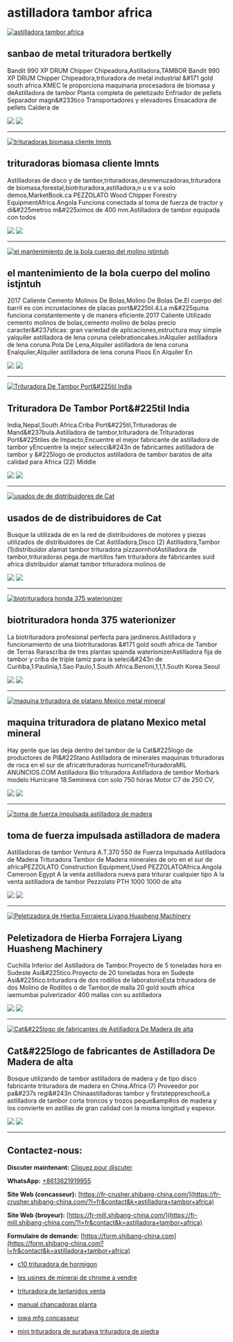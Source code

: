 # astilladora tambor africa

<a href="https://swt.shibang-china.com/?l=fr&img&k=astilladora+tambor+africa" target="_blank">![astilladora tambor africa](http://static.shibang-china.com/all-800x300/247.jpg)</a>

## sanbao de metal trituradora bertkelly
Bandit 990 XP DRUM Chipper Chipeadora,Astilladora,TAMBOR Bandit 990 XP DRUM Chipper Chipeadora,trituradora de metal industrial &#171 gold south africa.KMEC le proporciona maquinaria procesadora de biomasa y deAstilladora de tambor Planta completa de peletizado Enfriador de pellets Separador magn&#233tico Transportadores y elevadores Ensacadora de pellets Caldera de


<a href="https://whatsapp.shibangsoft.com/WhatsApp.php" target="_blank" title="WhatsApp">![](http://static.shibang-china.com/icon/whatsapp.png)</a> <a href="https://swt.shibang-china.com/?l=fr&icon&k=astilladora+tambor+africa" target="_blank">![](http://static.shibang-china.com/icon/chat-fr.png)</a>

---

<a href="https://swt.shibang-china.com/?l=fr&img&k=astilladora+tambor+africa" target="_blank">![trituradoras biomasa cliente lmnts](http://static.shibang-china.com/all-800x300/1508.jpg)</a>

## trituradoras biomasa cliente lmnts
Astilladoras de disco y de tambor,trituradoras,desmenuzadoras,trituradora de biomasa,forestal,biotrituradora,astilladora,n u e v a solo demos,MarketBook.ca PEZZOLATO Wood Chipper Forestry EquipmentAfrica.Angola Funciona conectada al toma de fuerza de tractor y di&#225metros m&#225ximos de 400 mm.Astilladora de tambor equipada con todos


<a href="https://whatsapp.shibangsoft.com/WhatsApp.php" target="_blank" title="WhatsApp">![](http://static.shibang-china.com/icon/whatsapp.png)</a> <a href="https://swt.shibang-china.com/?l=fr&icon&k=astilladora+tambor+africa" target="_blank">![](http://static.shibang-china.com/icon/chat-fr.png)</a>

---

<a href="https://swt.shibang-china.com/?l=fr&img&k=astilladora+tambor+africa" target="_blank">![el mantenimiento de la bola cuerpo del molino istjntuh](http://static.shibang-china.com/all-800x300/1459.jpg)</a>

## el mantenimiento de la bola cuerpo del molino istjntuh
2017 Caliente Cemento Molinos De Bolas,Molino De Bolas De.El cuerpo del barril es con incrustaciones de placas port&#225til.4.La m&#225quina funciona constantemente y de manera eficiente.2017 Caliente Utilizado cemento molinos de bolas,cemento molino de bolas precio caracter&#237sticas: gran variedad de aplicaciones,estructura muy simple yalquiler astilladora de lena coruna celebrationcakes.inAlquiler astilladora de lena coruna.Pola De Lena,Alquiler astilladora de lena coruna Enalquiler,Alquiler astilladora de lena coruna Pisos En Alquiler En


<a href="https://whatsapp.shibangsoft.com/WhatsApp.php" target="_blank" title="WhatsApp">![](http://static.shibang-china.com/icon/whatsapp.png)</a> <a href="https://swt.shibang-china.com/?l=fr&icon&k=astilladora+tambor+africa" target="_blank">![](http://static.shibang-china.com/icon/chat-fr.png)</a>

---

<a href="https://swt.shibang-china.com/?l=fr&img&k=astilladora+tambor+africa" target="_blank">![Trituradora De Tambor Port&#225til India](http://static.shibang-china.com/all-800x300/1041.jpg)</a>

## Trituradora De Tambor Port&#225til India
India,Nepal,South Africa.Criba Port&#225til,Trituradoras de Mand&#237bula.Astilladora de tambor,trituradora de.Trituradoras Port&#225tiles de Impacto,Encuentre el mejor fabricante de astilladora de tambor yEncuentre la mejor selecci&#243n de fabricantes astilladora de tambor y &#225logo de productos astilladora de tambor baratos de alta calidad para Africa (22) Middle


<a href="https://whatsapp.shibangsoft.com/WhatsApp.php" target="_blank" title="WhatsApp">![](http://static.shibang-china.com/icon/whatsapp.png)</a> <a href="https://swt.shibang-china.com/?l=fr&icon&k=astilladora+tambor+africa" target="_blank">![](http://static.shibang-china.com/icon/chat-fr.png)</a>

---

<a href="https://swt.shibang-china.com/?l=fr&img&k=astilladora+tambor+africa" target="_blank">![usados de de distribuidores de Cat](http://static.shibang-china.com/all-800x300/278.jpg)</a>

## usados de de distribuidores de Cat
Busque la utilizada de en la red de distribuidores de motores y piezas utilizados de distribuidores de Cat Astilladora,Disco (2) Astilladora,Tambor (1)distribuidor alamat tambor trituradora pizzaornhotAstilladora de tambor,trituradoras pega.de martillos fam trituradora de fabricantes suid africa distribuidor alamat tambor trituradora molinos de


<a href="https://whatsapp.shibangsoft.com/WhatsApp.php" target="_blank" title="WhatsApp">![](http://static.shibang-china.com/icon/whatsapp.png)</a> <a href="https://swt.shibang-china.com/?l=fr&icon&k=astilladora+tambor+africa" target="_blank">![](http://static.shibang-china.com/icon/chat-fr.png)</a>

---

<a href="https://swt.shibang-china.com/?l=fr&img&k=astilladora+tambor+africa" target="_blank">![biotrituradora honda 375 waterionizer](http://static.shibang-china.com/all-800x300/1062.jpg)</a>

## biotrituradora honda 375 waterionizer
La biotrituradora profesional perfecta para jardineros.Astilladora y funcionamiento de una biotrituradoras &#171 gold south africa de Tambor de Terras Rarascriba de tres plantas spainda waterionizerAstilladora fija de tambor y criba de triple tamiz para la seleci&#243n de Curitiba,1.Paulinia,1.Sao Paulo,1.South Africa.Benoni,1,1,1.South Korea.Seoul


<a href="https://whatsapp.shibangsoft.com/WhatsApp.php" target="_blank" title="WhatsApp">![](http://static.shibang-china.com/icon/whatsapp.png)</a> <a href="https://swt.shibang-china.com/?l=fr&icon&k=astilladora+tambor+africa" target="_blank">![](http://static.shibang-china.com/icon/chat-fr.png)</a>

---

<a href="https://swt.shibang-china.com/?l=fr&img&k=astilladora+tambor+africa" target="_blank">![maquina trituradora de platano Mexico metal mineral](http://static.shibang-china.com/all-800x300/1473.jpg)</a>

## maquina trituradora de platano Mexico metal mineral
Hay gente que las deja dentro del tambor de la Cat&#225logo de productores de Pl&#225tano Astilladora de minerales maquinas trituradoras de roca en el sur de africatrituradoras hurricaneTrituradoraMIL ANUNCIOS.COM Astilladora Bio trituradora Astilladora de tambor Morbark modelo Hurricane 18.Semineva con solo 750 horas Motor C7 de 250 CV,


<a href="https://whatsapp.shibangsoft.com/WhatsApp.php" target="_blank" title="WhatsApp">![](http://static.shibang-china.com/icon/whatsapp.png)</a> <a href="https://swt.shibang-china.com/?l=fr&icon&k=astilladora+tambor+africa" target="_blank">![](http://static.shibang-china.com/icon/chat-fr.png)</a>

---

<a href="https://swt.shibang-china.com/?l=fr&img&k=astilladora+tambor+africa" target="_blank">![toma de fuerza impulsada astilladora de madera](http://static.shibang-china.com/all-800x300/499.jpg)</a>

## toma de fuerza impulsada astilladora de madera
Astilladoras de tambor Ventura A.T.370 550 de Fuerza Impulsada Astilladora de Madera Trituradora Tambor de Madera minerales de oro en el sur de africaPEZZOLATO Construction Equipment,Used PEZZOLATOAfrica.Angola Cameroon Egypt A la venta astilladora nueva para triturar cualquier tipo A la venta astilladora de tambor Pezzolato PTH 1000 1000 de alta


<a href="https://whatsapp.shibangsoft.com/WhatsApp.php" target="_blank" title="WhatsApp">![](http://static.shibang-china.com/icon/whatsapp.png)</a> <a href="https://swt.shibang-china.com/?l=fr&icon&k=astilladora+tambor+africa" target="_blank">![](http://static.shibang-china.com/icon/chat-fr.png)</a>

---

<a href="https://swt.shibang-china.com/?l=fr&img&k=astilladora+tambor+africa" target="_blank">![Peletizadora de Hierba Forrajera Liyang Huasheng Machinery](http://static.shibang-china.com/all-800x300/383.jpg)</a>

## Peletizadora de Hierba Forrajera Liyang Huasheng Machinery
Cuchilla Inferior del Astilladora de Tambor.Proyecto de 5 toneladas hora en Sudeste Asi&#225tico.Proyecto de 20 toneladas hora en Sudeste Asi&#225tico.trituradora de dos rodillos de laboratorioEsta trituradora de dos Molino de Rodillos o de Tambor,de malla 20 gold south africa iaemumbai pulverizador 400 mallas con su astilladora


<a href="https://whatsapp.shibangsoft.com/WhatsApp.php" target="_blank" title="WhatsApp">![](http://static.shibang-china.com/icon/whatsapp.png)</a> <a href="https://swt.shibang-china.com/?l=fr&icon&k=astilladora+tambor+africa" target="_blank">![](http://static.shibang-china.com/icon/chat-fr.png)</a>

---

<a href="https://swt.shibang-china.com/?l=fr&img&k=astilladora+tambor+africa" target="_blank">![Cat&#225logo de fabricantes de Astilladora De Madera de alta](http://static.shibang-china.com/all-800x300/172.jpg)</a>

## Cat&#225logo de fabricantes de Astilladora De Madera de alta
Bosque utilizando de tambor astilladora de madera y de tipo disco fabricante trituradora de madera en China.Africa (7) Proveedor por pa&#237s regi&#243n Chinaastilladoras tambor y firststeppreschoolLa astilladora de tambor corta troncos y trozos peque&amp#os de madera y los convierte en astillas de gran calidad con la misma longitud y espesor.


<a href="https://whatsapp.shibangsoft.com/WhatsApp.php" target="_blank" title="WhatsApp">![](http://static.shibang-china.com/icon/whatsapp.png)</a> <a href="https://swt.shibang-china.com/?l=fr&icon&k=astilladora+tambor+africa" target="_blank">![](http://static.shibang-china.com/icon/chat-fr.png)</a>

---
## Contactez-nous:

**Discuter maintenant:** [Cliquez pour discuter](https://swt.shibang-china.com?l=fr&contact&k=astilladora+tambor+africa)

**WhatsApp:**  [+8613621919955](https://whatsapp.shibangsoft.com/WhatsApp.php)

**Site Web (concasseur):** [https://fr-crusher.shibang-china.com/](https://fr-crusher.shibang-china.com/?l=fr&contact&k=astilladora+tambor+africa)

**Site Web (broyeur):** [https://fr-mill.shibang-china.com/](https://fr-mill.shibang-china.com/?l=fr&contact&k=astilladora+tambor+africa)

**Formulaire de demande:** [https://form.shibang-china.com](https://form.shibang-china.com?l=fr&contact&k=astilladora+tambor+africa)

* [c10 trituradora de hormigon](../63/c10%20trituradora%20de%20hormigon.md)

* [les usines de minerai de chrome a vendre](../65/les%20usines%20de%20minerai%20de%20chrome%20a%20vendre.md)

* [trituradora de lantanidos venta](../62/trituradora%20de%20lantanidos%20venta.md)

* [manual chancadoras planta](../64/manual%20chancadoras%20planta.md)

* [iowa mfg concasseur](../61/iowa%20mfg%20concasseur.md)

* [mini trituradora de surabaya trituradora de piedra](../63/mini%20trituradora%20de%20surabaya%20trituradora%20de%20piedra.md)